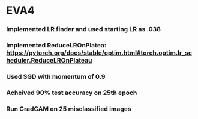 # EVA4
### Implemented LR finder and used starting LR as .038
### Implemented ReduceLROnPlatea: https://pytorch.org/docs/stable/optim.html#torch.optim.lr_scheduler.ReduceLROnPlateau
### Used SGD with momentum of 0.9
### Acheived 90% test accuracy on 25th epoch
### Run GradCAM on 25 misclassified images
